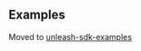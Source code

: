 ## Examples

Moved to [unleash-sdk-examples](https://github.com/Unleash/unleash-sdk-examples/tree/main/JavaScript)
